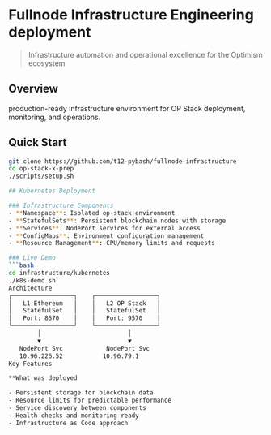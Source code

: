 # Fullnode Infrastructure Engineering deployment

> Infrastructure automation and operational excellence for the Optimism ecosystem

## Overview
production-ready infrastructure environment for OP Stack deployment, monitoring, and operations.

## Quick Start
```bash
git clone https://github.com/t12-pybash/fullnode-infrastructure
cd op-stack-x-prep
./scripts/setup.sh

## Kubernetes Deployment

### Infrastructure Components
- **Namespace**: Isolated op-stack environment
- **StatefulSets**: Persistent blockchain nodes with storage
- **Services**: NodePort services for external access
- **ConfigMaps**: Environment configuration management
- **Resource Management**: CPU/memory limits and requests

### Live Demo
```bash
cd infrastructure/kubernetes
./k8s-demo.sh
Architecture
┌─────────────────┐    ┌─────────────────┐
│   L1 Ethereum   │    │   L2 OP Stack   │
│   StatefulSet   │    │   StatefulSet   │
│   Port: 8570    │    │   Port: 9570    │
└─────────────────┘    └─────────────────┘
        │                        │
        ▼                        ▼
   NodePort Svc            NodePort Svc
   10.96.226.52           10.96.79.1
Key Features

**What was deployed

- Persistent storage for blockchain data
- Resource limits for predictable performance
- Service discovery between components
- Health checks and monitoring ready
- Infrastructure as Code approach

